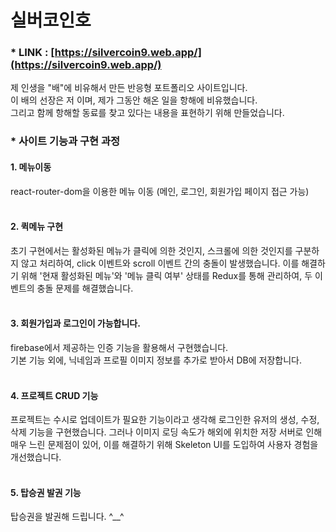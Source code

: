 # 실버코인호

### \* LINK : [https://silvercoin9.web.app/](https://silvercoin9.web.app/)

제 인생을 "배"에 비유해서 만든 반응형 포트폴리오 사이트입니다.<br>
이 배의 선장은 저 이며, 제가 그동안 해온 일을 항해에 비유했습니다.<br>
그리고 함께 항해할 동료를 찾고 있다는 내용을 표현하기 위해 만들었습니다.

### \* 사이트 기능과 구현 과정

#### 1. 메뉴이동

react-router-dom을 이용한 메뉴 이동 (메인, 로그인, 회원가입 페이지 접근 가능)
<br><br>

#### 2. 퀵메뉴 구현

초기 구현에서는 활성화된 메뉴가 클릭에 의한 것인지, 스크롤에 의한 것인지를 구분하지 않고 처리하여, click 이벤트와 scroll 이벤트 간의 충돌이 발생했습니다. 이를 해결하기 위해 '현재 활성화된 메뉴'와 '메뉴 클릭 여부' 상태를 Redux를 통해 관리하여, 두 이벤트의 충돌 문제를 해결했습니다.
<br><br>

#### 3. 회원가입과 로그인이 가능합니다.

firebase에서 제공하는 인증 기능을 활용해서 구현했습니다.<br>
기본 기능 외에, 닉네임과 프로필 이미지 정보를 추가로 받아서 DB에 저장합니다.
<br><br>

#### 4. 프로젝트 CRUD 기능

프로젝트는 수시로 업데이트가 필요한 기능이라고 생각해 로그인한 유저의 생성, 수정, 삭제 기능을 구현했습니다. 그러나 이미지 로딩 속도가 해외에 위치한 저장 서버로 인해 매우 느린 문제점이 있어, 이를 해결하기 위해 Skeleton UI를 도입하여 사용자 경험을 개선했습니다.
<br><br>

#### 5. 탑승권 발권 기능

탑승권을 발권해 드립니다. ^\_\_^
